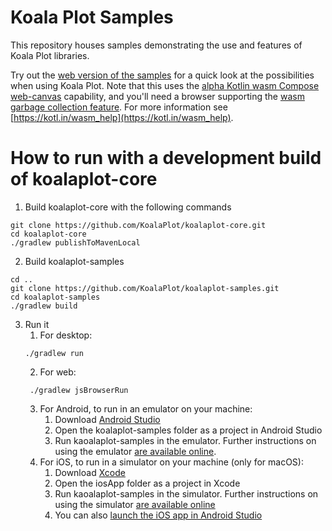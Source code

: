 # Koala Plot Samples

This repository houses samples demonstrating the use and features of Koala Plot libraries.

Try out
the [web version of the samples](https://koalaplot.github.io/koalaplot-samples/wasmJs/productionExecutable/index.html)
for a quick look at
the possibilities when using Koala Plot. Note that this uses
the [alpha Kotlin wasm Compose web-canvas](https://kotlinlang.org/docs/wasm-overview.html) capability, and you'll
need a browser supporting the [wasm garbage collection feature](https://github.com/WebAssembly/gc). For more information
see [https://kotl.in/wasm_help](https://kotl.in/wasm_help).

# How to run with a development build of koalaplot-core

1. Build koalaplot-core with the following commands

```shell
git clone https://github.com/KoalaPlot/koalaplot-core.git
cd koalaplot-core
./gradlew publishToMavenLocal
```

2. Build koalaplot-samples

```shell
cd ..
git clone https://github.com/KoalaPlot/koalaplot-samples.git
cd koalaplot-samples
./gradlew build
```

3. Run it
    1. For desktop:
   ```shell
   ./gradlew run
   ```
    2. For web:
   ```shell
    ./gradlew jsBrowserRun
    ```
    3. For Android, to run in an emulator on your machine:
        1. Download [Android Studio](https://developer.android.com/studio/)
        2. Open the koalaplot-samples folder as a project in Android Studio
        3. Run kaoalaplot-samples in the emulator. Further instructions on using the
           emulator [are available online](https://developer.android.com/studio/run/emulator).
    4. For iOS, to run in a simulator on your machine (only for macOS):
        1. Download [Xcode](https://apps.apple.com/ru/app/xcode/id497799835?mt=12)
        2. Open the iosApp folder as a project in Xcode
        3. Run kaoalaplot-samples in the simulator. Further instructions on using the
           simulator [are available online](https://developer.apple.com/documentation/xcode/running-your-app-in-simulator-or-on-a-device)
        4. You can also [launch the iOS app in Android Studio](https://www.jetbrains.com/help/kotlin-multiplatform-dev/multiplatform-create-first-app.html#run-your-application-on-ios) 
   
